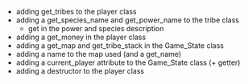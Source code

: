 

- adding get_tribes to the player class
- adding a get_species_name and get_power_name to the tribe class
    - get in the power and species description
- adding a get_money in the player class
- adding a get_map and get_tribe_stack in the Game_State class
- adding a name to the map used (and a get_name)
- adding a current_player attribute to the Game_State class (+ getter)
- adding a destructor to the player class